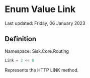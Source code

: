 # Enum Value Link
Last updated: Friday, 06 January 2023

## Definition
Namespace: Sisk.Core.Routing

```csharp
Link = 2 << 8
```

Represents the HTTP LINK method.

